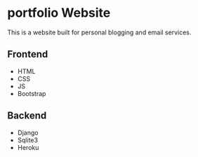 # portfolio Website

This is a website built for personal blogging and email services.

## Frontend 
* HTML
* CSS
* JS
* Bootstrap

## Backend
* Django
* Sqlite3
* Heroku
